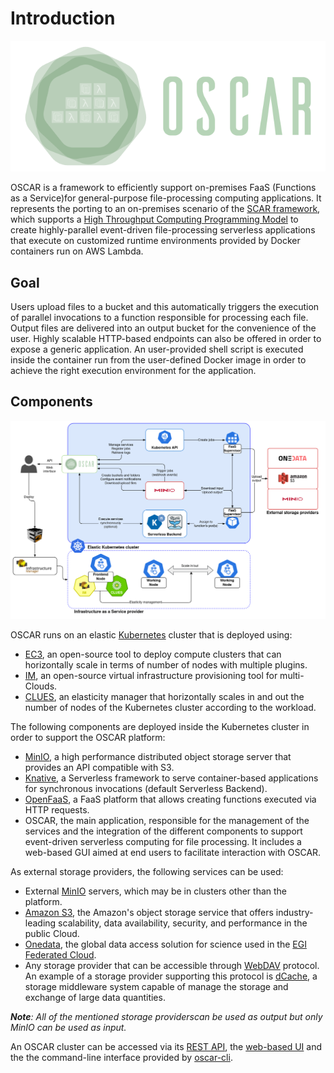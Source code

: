 # Introduction

![OSCAR-logo](images/oscar3.png)

OSCAR is a framework to efficiently support on-premises FaaS (Functions as a
Service)for general-purpose file-processing computing applications.
It represents the porting to an on-premises scenario of the
[SCAR framework](https://github.com/grycap/scar), which supports a
[High Throughput Computing Programming Model](https://scar.readthedocs.io/en/latest/prog_model.html)
to create highly-parallel event-driven file-processing serverless applications
that execute on customized runtime environments provided by Docker containers
run on AWS Lambda.

## Goal

Users upload files to a bucket and this automatically triggers the execution
of parallel invocations to a function responsible for processing each file.
Output files are delivered into an output bucket for the convenience of the
user. Highly scalable HTTP-based endpoints can also be offered in order to
expose a generic application. An user-provided shell script is executed inside
the container run from the user-defined Docker image in order to achieve the
right execution environment for the application.

## Components

![oscar arch](images/oscar-arch.png)

OSCAR runs on an elastic [Kubernetes](http://kubernetes.io) cluster that is
deployed using:

- [EC3](http://www.grycap.upv.es/ec3), an open-source tool to deploy compute
    clusters that can horizontally scale in terms of number of nodes with multiple
    plugins.
- [IM](http://www.grycap.upv.es/im), an open-source virtual infrastructure
    provisioning tool for multi-Clouds.
- [CLUES](http://github.com/grycap/clues), an elasticity manager that
    horizontally scales in and out the number of nodes of the Kubernetes
    cluster according to the workload.

The following components are deployed inside the Kubernetes cluster in order
to support the OSCAR platform:

- [MinIO](http://minio.io), a high performance distributed object storage
    server that provides an API compatible with S3.
- [Knative](https://knative.dev), a Serverless framework to serve
    container-based applications for synchronous invocations (default
    Serverless Backend).
- [OpenFaaS](https://www.openfaas.com/), a FaaS platform that allows creating
    functions executed via HTTP requests.
- OSCAR, the main application, responsible for the management of the services
    and the integration of the different components to support event-driven
    serverless computing for file processing. It includes a web-based GUI aimed
    at end users to facilitate interaction with OSCAR.

As external storage providers, the following services can be used:

- External [MinIO](https://min.io) servers, which may be in clusters other
    than the platform.
- [Amazon S3](https://aws.amazon.com/s3/), the Amazon's  object storage
    service that offers industry-leading scalability, data availability,
    security, and performance in the public Cloud.
- [Onedata](https://onedata.org/), the global data access solution for science
    used in the [EGI Federated Cloud](https://datahub.egi.eu/).
- Any storage provider that can be accessible through
    [WebDAV](http://www.webdav.org/) protocol. An example of a storage provider
    supporting this protocol is [dCache](https://dcache.org/), a storage
    middleware system capable of manage the storage and exchange of large data
    quantities.

***Note**: All of the mentioned storage providerscan be used as output but
only MinIO can be used as input.*

An OSCAR cluster can be accessed via its
[REST API](https://grycap.github.io/oscar/api/), the
[web-based UI](https://github.com/grycap/oscar/tree/master/ui) and the the
command-line interface  provided by
[oscar-cli](https://github.com/grycap/oscar-cli).
